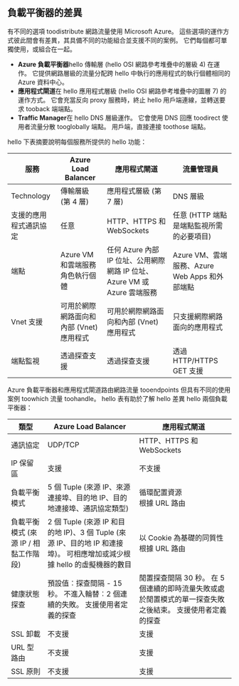 ## <a name="load-balancer-differences"></a>負載平衡器的差異

有不同的選項 toodistribute 網路流量使用 Microsoft Azure。 這些選項的運作方式彼此間會有差異，其具備不同的功能組合並支援不同的案例。 它們每個都可單獨使用，或組合在一起。

* **Azure 負載平衡器**hello 傳輸層 (hello OSI 網路參考堆疊中的層級 4) 在運作。 它提供網路層級的流量分配跨 hello 中執行的應用程式的執行個體相同的 Azure 資料中心。
* **應用程式閘道**在 hello 應用程式層級 (hello OSI 網路參考堆疊中的圖層 7) 的運作方式。 它會充當反向 proxy 服務時，終止 hello 用戶端連線，並轉送要求 tooback 端端點。
* **Traffic Manager**在 hello DNS 層級運作。  它會使用 DNS 回應 toodirect 使用者流量分散 tooglobally 端點。 用戶端，直接連接 toothose 端點。

hello 下表摘要說明每個服務所提供的 hello 功能：

| 服務 | Azure Load Balancer | 應用程式閘道 | 流量管理員 |
| --- | --- | --- | --- |
| Technology |傳輸層級 (第 4 層) |應用程式層級 (第 7 層) |DNS 層級 |
| 支援的應用程式通訊協定 |任意 |HTTP、HTTPS 和 WebSockets |任意 (HTTP 端點是端點監視所需的必要項目) |
| 端點 |Azure VM 和雲端服務角色執行個體 |任何 Azure 內部 IP 位址、公用網際網路 IP 位址、Azure VM 或 Azure 雲端服務 |Azure VM、雲端服務、Azure Web Apps 和外部端點 |
| Vnet 支援 |可用於網際網路面向和內部 (Vnet) 應用程式 |可用於網際網路面向和內部 (Vnet) 應用程式 |只支援網際網路面向的應用程式 |
| 端點監視 |透過探查支援 |透過探查支援 |透過 HTTP/HTTPS GET 支援 |

Azure 負載平衡器和應用程式閘道路由網路流量 tooendpoints 但具有不同的使用案例 toowhich 流量 toohandle。 hello 表有助於了解 hello 差異 hello 兩個負載平衡器：

| 類型 | Azure Load Balancer | 應用程式閘道 |
| --- | --- | --- |
| 通訊協定 |UDP/TCP |HTTP、HTTPS 和 WebSockets |
| IP 保留區 |支援 |不支援 |
| 負載平衡模式 |5 個 Tuple (來源 IP、來源連接埠、目的地 IP、目的地連接埠、通訊協定類型) |循環配置資源<br>根據 URL 路由 |
| 負載平衡模式 (來源 IP / 相黏工作階段) |2 個 Tuple (來源 IP 和目的地 IP)、3 個 Tuple (來源 IP、目的地 IP 和連接埠)。 可相應增加或減少根據 hello 的虛擬機器的數目 |以 Cookie 為基礎的同質性<br>根據 URL 路由 |
| 健康狀態探查 |預設值︰探查間隔 - 15 秒。 不進入輪替︰2 個連續的失敗。 支援使用者定義的探查 |閒置探查間隔 30 秒。 在 5 個連續的即時流量失敗或處於閒置模式的單一探查失敗之後結束。 支援使用者定義的探查 |
| SSL 卸載 |不支援 |支援 |
| URL 型路由 | 不支援 | 支援|
| SSL 原則 | 不支援 | 支援|
